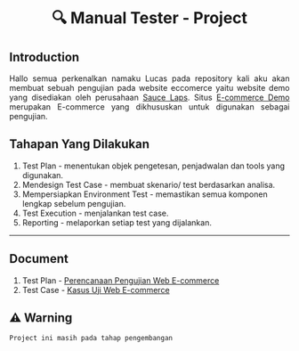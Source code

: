 <h1 align="center">🔍 Manual Tester - Project  </h1>

## Introduction
<p align="justify"> Hallo semua perkenalkan namaku Lucas pada repository kali aku akan membuat sebuah pengujian pada website eccomerce yaitu website demo yang disediakan oleh perusahaan <a href="https://saucelabs.com/" target="blank">Sauce Laps</a>. Situs <a href="https://www.saucedemo.com/" target="blank">E-commerce Demo</a> merupakan E-commerce yang dikhususkan untuk digunakan sebagai pengujian.</p>

## Tahapan Yang Dilakukan
1. Test Plan - menentukan objek pengetesan, penjadwalan dan tools yang digunakan. 
2. Mendesign Test Case - membuat skenario/ test berdasarkan analisa. 
3. Mempersiapkan Environment Test - memastikan semua komponen lengkap sebelum pengujian. 
4. Test Execution - menjalankan test case. 
5. Reporting - melaporkan setiap test yang dijalankan.

---
## Document 
1. Test Plan - [Perencanaan Pengujian Web E-commerce](./test-plan.md)
2. Test Case - [Kasus Uji Web E-commerce](https://docs.google.com/spreadsheets/d/19sJfLjOQ1V3UaMS-fSPN-dXLiSPq26D4jhSMKyAtZg8/edit?usp=sharing)



## ⚠️ Warning 
`Project ini masih pada tahap pengembangan`



